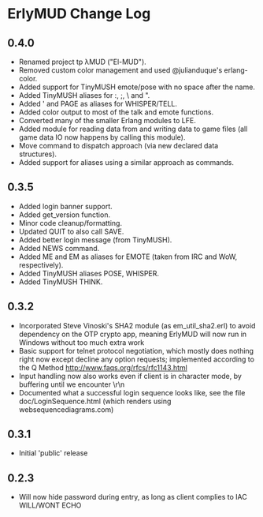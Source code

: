 ErlyMUD Change Log
==================


0.4.0
-----
* Renamed project tp λMUD ("El-MUD").
* Removed custom color management and used @julianduque's erlang-color.
* Added support for TinyMUSH emote/pose with no space after the name.
* Added TinyMUSH aliases for :, ;, \\ and ".
* Added ' and PAGE as aliases for WHISPER/TELL.
* Added color output to most of the talk and emote functions.
* Converted many of the smaller Erlang modules to LFE.
* Added module for reading data from and writing data to game files (all
  game data IO now happens by calling this module).
* Move command to dispatch approach (via new declared data structures).
* Added support for aliases using a similar approach as commands.


0.3.5
-----
* Added login banner support.
* Added get_version function.
* Minor code cleanup/formatting.
* Updated QUIT to also call SAVE.
* Added better login message (from TinyMUSH).
* Added NEWS command.
* Added ME and EM as aliases for EMOTE (taken from IRC and WoW,
  respectively).
* Added TinyMUSH aliases POSE, WHISPER.
* Added TinyMUSH THINK.


0.3.2
-----
* Incorporated Steve Vinoski's SHA2 module (as em_util_sha2.erl) to avoid
  dependency on the OTP crypto app, meaning ErlyMUD will now run in Windows
  without too much extra work
* Basic support for telnet protocol negotiation, which mostly does nothing
  right now except decline any option requests; implemented according to
  the Q Method <http://www.faqs.org/rfcs/rfc1143.html>
* Input handling now also works even if client is in character mode, by
  buffering until we encounter \r\n
* Documented what a successful login sequence looks like, see the file
  doc/LoginSequence.html (which renders using websequencediagrams.com)


0.3.1
-----
* Initial 'public' release


0.2.3
-----
* Will now hide password during entry, as long as client complies to
  IAC WILL/WONT ECHO

